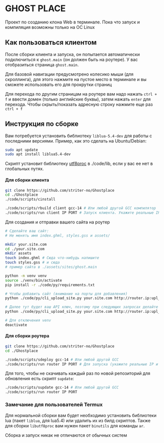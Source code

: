 # GHOST PLACE

Проект по созданию клона Web в терминале. Пока что запуск и компиляция возможны только на ОС Linux

## Как пользоваться клиентом

После сборки клиента и запуска, он попытается автоматически подключиться к `ghost.main` (он должен быть на роутере). У вас отобразиться страница `ghost.main`.

Для базовой навигации предусмотрено колесико мыши (для скроллинга), для этого нажмите на пустое место в терминале и вы сможете использовать его для прокрутки страниц

Для перехода по другим страницам на роутере вам надо нажать `ctrl + f` и ввести домен (только английские буквы), затем нажать `enter` для перехода. Чтобы скрыть/показать адресную строку нажмите еще раз `ctrl + f`

## Инструкция по сборке

Вам потребуется установить библиотеку `liblua-5.4-dev` для работы с последними версиями. Пример, как это сделать на Ubuntu/Debian:

```sh
sudo apt update
sudo apt install liblua5.4-dev
```

Скрипт установит библиотеку [utf8proc](https://github.com/JuliaStrings/utf8proc) в ./code/lib, если у вас ее нет в глобальных путях.

#### Для сборки клиента

```sh
git clone https://github.com/striter-no/Ghostplace
cd ./Ghostplace
./code/scripts/cinstall

./code/scripts/rbuild client gcc-14 # Или любой другой GCC компилятор
./code/scripts/run client IP PORT # Запуск клиента. Укажите реальные IP и PORT роутера
```

Для создания и отправки вашего сайта на роутер

```sh
# Сделайте ваш сайт:
# Не менять имя index.ghml, styles.gss и assets/

mkdir your.site.com
cd ./your.site.com
mkdir assets 
touch index.ghml # Сюда что-нибудь напишите
touch styles.gss # и сюда
# пример сайта в ./assets/sites/ghost.main

python -m venv venv
source ./venv/bin/activate
pip install -r ./code/py/requirements.txt

# Чтобы добавить сайт (внимание на порты для добавления)
python ./code/py/cli_upload_site.py your.site.com http://router.ip:upl_port

# Далее тут будет ваш API ключ, поэтому при следующих запросах делайте так:
python ./code/py/cli_upload_site.py your.site.com http://router.ip:upl_port your-uuid4-api-key

# Для отключения venv
deactivate
```

#### Для сборки роутера

```sh
git clone https://github.com/striter-no/Ghostplace
cd ./Ghostplace

./code/scripts/sdeploy gcc-14 # Или любой другой GCC
./code/scripts/run router IP PORT # Для запуска (укажите реальные IP и PORT для привязки роутера)
```

Для того, чтобы не скачивать каждый раз по новой репозиторий для обновления есть скрипт `supdate`:

```sh
./code/scripts/supdate gcc-14 # Или любой другой GCC
./code/scripts/run router IP PORT
```

### Замечание для пользователей Termux

Для нормальной сборки вам будет необходимо установить библиотеки lua (пакет `liblua`, для lua5.4) или удалить их из билд скриптов. Также для сборки `libutf8proc` вам нужен пакет `binutils` для команды `ar`. 

Сборка и запуск никак не отличаются от обычных систем